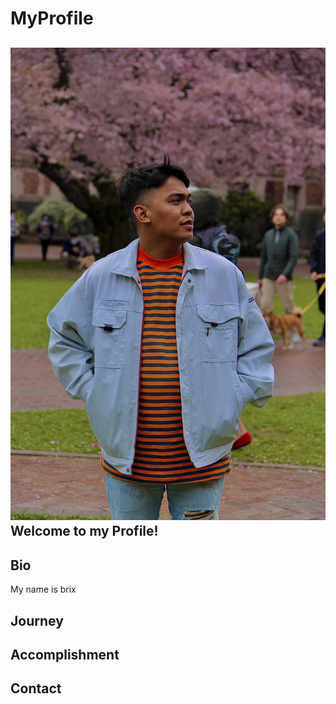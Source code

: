 # MyProfile

![Alt](IMG_0015.jpeg)
**Welcome to my Profile!**
---
## Bio
My name is brix

## Journey

## Accomplishment

## Contact 
